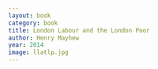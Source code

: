 ```yaml
---
layout: book
category: book
title: London Labour and the London Poor
author: Henry Mayhew
year: 2014
image: llatlp.jpg
---
```

